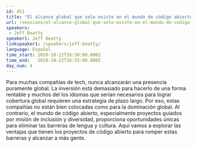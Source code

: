 ```yaml
---
id: dt1
title: "El alcance global que solo existe en el mundo de código abierto"
url: /sessions/el-alcance-global-que-solo-existe-en-el-mundo-de-codigo-abierto
speakers:
 - Jeff Beatty
speaker1: Jeff Beatty
linkspeaker1: /speakers/jeff-beatty/
language: Español
time_start: 2020-10-22T16:30:00.000Z
time_end:   2020-10-22T16:55:00.000Z
day_num: 4
---
```


Para muchas compañías de tech, nunca alcanzarán una presencia puramente  global. La inversión está demasiado para hacerlo de una forma rentable y muchos del los idiomas que serían necesarios para lograr cobertura global requieren una estrategia de plazo largo. Por eso, estas compañías no están bien colocadas como para la dominación global. Al contrario, el mundo de código abierto, especialmente proyectos guiados por misión  de inclusión y diversidad, proporciona oportunidades únicas para  eliminar las barreras de lengua y cultura. Aquí vamos a explorar las  ventajas que tienen los proyectos de código abierto para romper estas  barreras y alcanzar a más gente.
